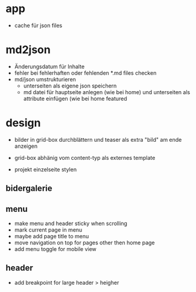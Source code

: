 

# app
* cache für json files

# md2json
* Änderungsdatum für Inhalte
* fehler bei fehlerhaften oder fehlenden *.md files checken
* md/json umstrukturieren
	* unterseiten als eigene json speichern
	* md datei für hauptseite anlegen (wie bei home) und unterseiten als attribute einfügen (wie bei home featured



# design
* bilder in grid-box durchblättern und teaser als extra "bild" am ende anzeigen
* grid-box abhänig vom content-typ als externes template


* projekt einzelseite stylen

## bidergalerie

## menu
* make menu and header sticky when scrolling
* mark current page in menu
* maybe add page title to menu
* move navigation on top for pages other then home page
* add menu toggle for mobile view

## header
* add breakpoint for large header > heigher